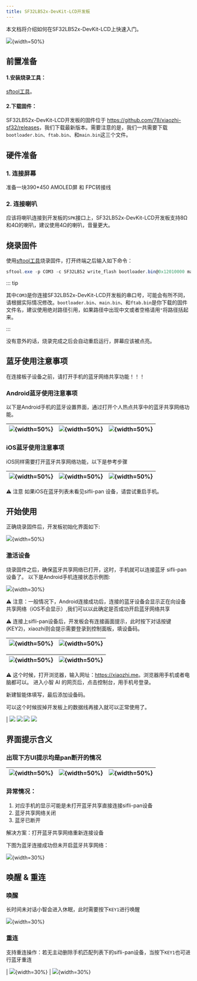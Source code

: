 ```yaml
---
title: SF32LB52x-DevKit-LCD开发板
---
```


本文档将介绍如何在SF32LB52x-DevKit-LCD上快速入门。

![](assets/lcd_board.png){width=50%}

## 前置准备

#### 1.安装烧录工具：
[sftool工具](../sftool.md)。

#### 2.下载固件：
SF32LB52x-DevKit-LCD开发板的固件位于 <https://github.com/78/xiaozhi-sf32/releases>，我们下载最新版本。需要注意的是，我们一共需要下载`bootloader.bin`、`ftab.bin`、和`main.bin`这三个文件。

## 硬件准备

### 1. 连接屏幕
准备一块390*450 AMOLED屏 和 FPC转接线


### 2. 连接喇叭

应该将喇叭连接到开发板的`SPK`接口上，SF32LB52x-DevKit-LCD开发板支持8Ω和4Ω的喇叭，建议使用4Ω的喇叭，音量更大。

## 烧录固件

使用[sftool工具](../sftool.md)烧录固件，打开终端之后输入如下命令：

```powershell
sftool.exe -p COM3 -c SF32LB52 write_flash bootloader.bin@0x12010000 main.bin@0x12020000 ftab.bin@0x12000000
```

::: tip

其中`COM3`是你连接SF32LB52x-DevKit-LCD开发板的串口号，可能会有所不同，请根据实际情况修改。`bootloader.bin`、`main.bin`、和`ftab.bin`是你下载的固件文件名，建议使用绝对路径引用，如果路径中出现中文或者空格请用`"`将路径括起来。

:::

没有意外的话，烧录完成之后会自动重启运行，屏幕应该被点亮。

## 蓝牙使用注意事项

在连接板子设备之前，请打开手机的蓝牙网络共享功能！！！

### Android蓝牙使用注意事项

以下是Android手机的蓝牙设置界面，通过打开个人热点共享中的蓝牙共享网络功能。

| ![](image/2025-05-14-17-41-19.png){width=50%} | ![](image/2025-05-14-17-41-29.png){width=50%} |![](image/2025-05-14-17-41-37.png){width=50%} |
|-------------------------------|-------------------------------|-------------------------------|

### iOS蓝牙使用注意事项

iOS同样需要打开蓝牙共享网络功能，以下是参考步骤

| ![](image/2025-05-14-17-45-34.png){width=50%} | ![](image/2025-05-14-17-45-39.png){width=50%} | ![](image/2025-05-14-17-45-45.png){width=50%}
|-------------------------------|-------------------------------|-------------------------------|

⚠ 注意 如果iOS在蓝牙列表未看见sifli-pan 设备，请尝试重启手机。

## 开始使用

正确烧录固件后，开发板初始化界面如下:

![](image/2025-05-14-17-46-16.png){width=50%}

### 激活设备

烧录固件之后，确保蓝牙共享网络已打开，这时，手机就可以连接蓝牙 sifli-pan 设备了。 以下是Android手机连接状态示例图: 

![](image/2025-05-14-17-46-39.png){width=30%}

⚠ 注意：一般情况下，Android连接成功后，连接的蓝牙设备会显示正在向设备共享网络（iOS不会显示）,我们可以以此确定是否成功开启蓝牙网络共享

⚠  连接上sifli-pan设备后，开发板会有连接画面提示，此时按下对话按键(KEY2)，xiaozhi则会提示需要登录到控制面板，填设备码。

| ![](image/2025-05-14-17-47-07.png){width=50%} | ![](image/2025-05-14-17-47-15.png){width=50%}  |
|-------------------------------|-------------------------------|

| ![](image/2025-05-14-17-47-22.png){width=50%} | ![](image/2025-05-14-17-47-28.png){width=50%}|
|-------------------------------|-------------------------------|

⚠  这个时候，打开浏览器，输入网址：<https://xiaozhi.me>。浏览器用手机或者电脑都可以。 进入小智 AI 的网页后，点击控制台，用手机号登录。

新建智能体填写，最后添加设备码。

可以这个时候拔掉开发板上的数据线再接入就可以正常使用了。

| ![](image/2025-05-14-17-49-06.png)
![](image/2025-05-14-17-49-12.png)
![](image/2025-05-14-17-49-18.png)
![](image/2025-05-14-17-49-24.png)

## 界面提示含义
### 出现下方UI提示均是pan断开的情况

| ![](image/2025-05-14-17-50-04.png){width=50%} | ![](image/2025-05-14-17-50-11.png){width=50%} | ![](image/2025-05-14-17-50-18.png){width=50%} |
| --- | --- | --- |
### 异常情况：
1. 对应手机的显示可能是未打开蓝牙共享直接连接sifli-pan设备
2. 蓝牙共享网络关闭
3. 蓝牙已断开

解决方案：打开蓝牙共享网络重新连接设备

下图为蓝牙连接成功但未开启蓝牙共享网络：

![](image/2025-05-14-17-50-33.png){width=30%}

## 唤醒 & 重连

### 唤醒

长时间未对话小智会进入休眠，此时需要按下`KEY1`进行唤醒

![](image/2025-05-14-17-51-15.png){width=30%}

### 重连

支持重连操作：若无主动删除手机匹配列表下的sifli-pan设备，当按下`KEY1`也可进行蓝牙重连

| ![](image/2025-05-14-17-51-46.png){width=30%} | ![](image/2025-05-14-17-51-52.png){width=30%}
